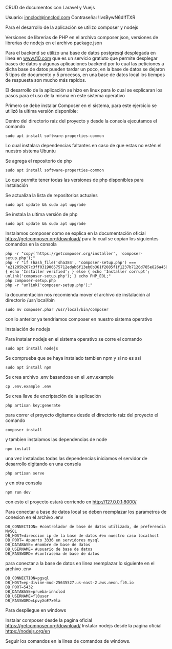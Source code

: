 CRUD de documentos con Laravel y Vuejs

Usuario: innclod@innclod.com
Contraseña: !ivsBywN6d!fTXR

Para el desarrollo de la aplicación se utilizo composer y nodejs

Versiones de librerias de PHP en el archivo composer.json, versiones de librerias de nodejs en el archivo package.json

Para el backend se utilizo una base de datos postgresql desplegada en linea en www.fl0.com que es un servicio gratiuto que permite desplegar bases de datos y algunas aplicaciones backend por lo cual las peticiones a dicha base de datos pueden tardar un poco, en la base de datos se dejaron 5 tipos de documento y 5 procesos, en una base de datos local los tiempos de respuesta son mucho más rapidos.

El desarrollo de la aplicación se hizo en linux para lo cual se explicaran los pasos para el uso de la misma en este sistema operativo

Primero se debe instalar Composer en el sistema, para este ejercicio se utilizó la ultima versión disponible:

Dentro del directorio raiz del proyecto y desde la consola ejecutamos el comando

    sudo apt install software-properties-common

Lo cual instalara dependencias faltantes en caso de que estas no estén el nuestro sistema Ubuntu

Se agrega el repositorio de php 

    sudo apt install software-properties-common

Lo que permite tener todas las versiones de php disponibles para instalación

Se actualiza la lista de repositorios actuales

    sudo apt update && sudo apt upgrade

Se instala la ultima versión de php 

    sudo apt update && sudo apt upgrade

Instalamos composer como se explica en la documentación oficial
https://getcomposer.org/download/
para lo cual se copian los siguientes comandos en la consola

    php -r "copy('https://getcomposer.org/installer', 'composer-setup.php');"
    php -r "if (hash_file('sha384', 'composer-setup.php') === 'e21205b207c3ff031906575712edab6f13eb0b361f2085f1f1237b7126d785e826a450292b6cfd1d64d92e6563bbde02') { echo 'Installer verified'; } else { echo 'Installer corrupt'; unlink('composer-setup.php'); } echo PHP_EOL;"
    php composer-setup.php
    php -r "unlink('composer-setup.php');"

la documentación nos recomienda mover el archivo de instalación al directorio /usr/local/bin

    sudo mv composer.phar /usr/local/bin/composer

con lo anterior ya tendriamos composer en nuestro sistema operativo

Instalación de nodejs

Para instalar nodejs en el sistema operativo se corre el comando

    sudo apt install nodejs

Se comprueba que se haya instalado tambien npm y si no es asi 

    sudo apt install npm

Se crea archivo .env basandose en el .env.example

    cp .env.example .env

Se crea llave de encriptación de la aplicación

    php artisan key:generate

para correr el proyecto digitamos desde el directorio raiz del proyecto el comando

    composer install

y tambien instalamos las dependencias de node

    npm install

una vez instaladas todas las dependencias iniciamos el servidor de desarrollo digitando en una consola

    php artisan serve

y en otra consola

    npm run dev

con esto el proyecto estará corriendo en http://127.0.0.1:8000/

Para conectar a base de datos local se deben reemplazar los parametros de conexion en el archivo .env

    DB_CONNECTION= #controlador de base de datos utilizada, de preferencia MySQL
    DB_HOST=direccion ip de la base de datos #en nuestro caso localhost
    DB_PORT= #puerto 3336 en servidores mysql
    DB_DATABASE= #nombre de base de datos
    DB_USERNAME= #usuario de base de datos
    DB_PASSWORD= #contraseña de base de datos

para conectar a la base de datos en linea reemplazar lo siguiente en el archivo .env

    DB_CONNECTION=pgsql
    DB_HOST=ep-divine-mud-25635527.us-east-2.aws.neon.fl0.io
    DB_PORT=5432
    DB_DATABASE=prueba-innclod
    DB_USERNAME=fl0user
    DB_PASSWORD=LpvyXoE7x0la

Para despliegue en windows

Instalar composer desde la pagina oficial https://getcomposer.org/download/
Instalar nodejs desde la pagina oficial https://nodejs.org/en

Seguir los comandos en la linea de comandos de windows.





